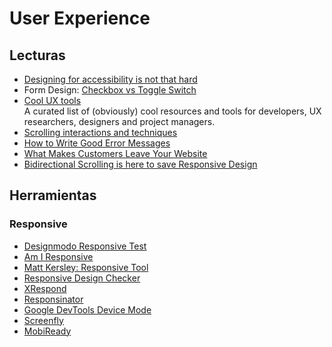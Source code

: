# User Experience

## Lecturas

- [Designing for accessibility is not that hard](https://uxdesign.cc/designing-for-accessibility-is-not-that-hard-c04cc4779d94)
- Form Design: [Checkbox vs Toggle Switch](https://uxplanet.org/checkbox-vs-toggle-switch-7fc6e83f10b8)
- [Cool UX tools](https://coolux.tools)  
  A curated list of (obviously) cool resources and tools for developers, UX researchers, designers and project managers.
- [Scrolling interactions and techniques](https://uxdesign.cc/scrolling-interactions-techniques-d6dafbfa4716)
- [How to Write Good Error Messages](https://uxplanet.org/how-to-write-good-error-messages-858e4551cd4)
- [What Makes Customers Leave Your Website](https://medium.com/web-development-zone/what-makes-someone-leave-a-website-48bd06ae3c5e)
- [Bidirectional Scrolling is here to save Responsive Design](https://uxplanet.org/bidirectional-scrolling-is-here-to-save-responsive-design-be1afe53206d)

## Herramientas

### Responsive

- [Designmodo Responsive Test](https://designmodo.com/responsive-test/)
- [Am I Responsive](http://ami.responsivedesign.is/)
- [Matt Kersley: Responsive Tool](http://mattkersley.com/responsive/)
- [Responsive Design Checker](http://responsivedesignchecker.com/)
- [XRespond](http://app.xrespond.com/)
- [Responsinator](http://www.responsinator.com/)
- [Google DevTools Device Mode](https://developers.google.com/web/tools/chrome-devtools/device-mode/)
- [Screenfly](http://quirktools.com/screenfly/)
- [MobiReady](https://ready.mobi/)
